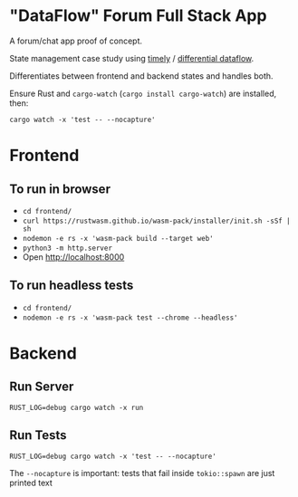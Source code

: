 # "DataFlow" Forum Full Stack App

A forum/chat app proof of concept.

State management case study using [timely](https://github.com/TimelyDataflow/timely-dataflow)
    \/ [differential dataflow](https://github.com/TimelyDataflow/differential-dataflow).

Differentiates between frontend and backend states and handles both.

Ensure Rust and `cargo-watch` (`cargo install cargo-watch`) are installed, then:

```
cargo watch -x 'test -- --nocapture' 
```

# Frontend

## To run in browser

* `cd frontend/`
* `curl https://rustwasm.github.io/wasm-pack/installer/init.sh -sSf | sh`
* `nodemon -e rs -x 'wasm-pack build --target web'`
* `python3 -m http.server`
* Open [http://localhost:8000](http://localhost:8000)

## To run headless tests

* `cd frontend/`
* `nodemon -e rs -x 'wasm-pack test --chrome --headless'`

# Backend

## Run Server

`RUST_LOG=debug cargo watch -x run`

## Run Tests

`RUST_LOG=debug cargo watch -x 'test -- --nocapture'`

The `--nocapture` is important: tests that fail inside `tokio::spawn` are just printed text
